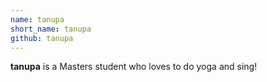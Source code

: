 ```yaml
---
name: tanupa 
short_name: tanupa
github: tanupa 
---
```


**tanupa** is a Masters student who loves to do yoga and sing! 
